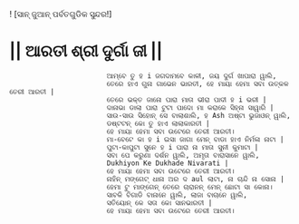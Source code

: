 ! [ସାନ୍ ଜୁଆନ୍ ପର୍ବତଗୁଡିକ ସୁନ୍ଦର!]

 
  # || ଆରତୀ ଶ୍ରୀ ଦୁର୍ଗା ଜୀ ||

                            ଆମ୍ବେ ତୁ ହ i ଜଗଦାମବେ କାଳୀ, ଜୟ ଦୁର୍ଗ ଖାପାରା ୱାଲି,
                            ତେରେ ହାଏ ଗୁନା ଗାଭେନ ଭାରତୀ, ହେ ମାୟା ହେମା ସବା ଉତ୍କଳ ତେରୀ ଆରତୀ |
                            ତେରେ ଭକ୍ତ ଜାନୋ ପାରା ମାତା ଭୀରା ପାଦୀ ହ i ଭରୀ |
                            ଦାନାଭା ଡାଲା ପାରା ଟୁଟା ପାଦୋ ମା କରାକେ ସିହ୍ନା ସାୱାରି |
                            ସାଉ-ସାଉ ସିହୋନ୍ ସେ ବାଲାଶାଲି, ହ Ash ଅଷ୍ଟା ଭୁଜାଓନ୍ ୱାଲି,
                            ଡଷ୍ଟଟନ୍ କୋ ତୁ ହାଏ ଲାଲାକାରତୀ |
                            ହେ ମାୟା ହେମା ସବା ଉଟେରେ ତେରୀ ଆରତୀ।
                            ମା-ବେଟେ କା ହ i ଇସା ଜାଗା ମେନ୍ ବାଡା ହାଏ ନିର୍ମଳା ନାଟା |
                            ପୁଟା-କାପୁଟା ସୁନେ ହ i ପାରା ନା ମାତା ସୁନୀ କୁମାଟା |
                            ସବା ପେ କରୁଣା ଦର୍ଶନ ୱାଲି, ଅମୃତା ବାରାସାନେ ୱାଲି,
                            Dukhiyon Ke Dukhade Nivarati |
                            ହେ ମାୟା ହେମା ସବା ଉଟେରେ ତେରୀ ଆରତୀ।
                            ନାହିନ୍ ମଙ୍ଗେଟ୍ ଧାନା ଅର ଦ aul ଲାଟା, ନା ଚାନ୍ଦି ନା ସୋନା |
                            ହେମା ଟୁ ମାଙ୍ଗେନ୍ ତେରେ ଚାରାନନ୍ ମେନ୍ ଛୋଟା ସା କୋନା।
                            ସାବକି ​​ବିଗାଡି ବାନାନେ ୱାଲି, ଲାଜା ବାଚାନେ ୱାଲି,
                            ସତିୟୋନ୍ କେ ସତା କୋ ସାନଭାରତୀ |
                            ହେ ମାୟା ହେମା ସବା ଉଟେରେ ତେରୀ ଆରତୀ।